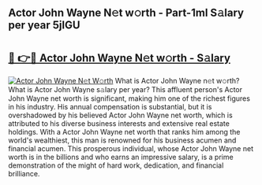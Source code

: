 ## Actor John Wayne N𝚎t w𝚘rth - Part-1ml S𝚊lary per year 5jlGU

# <h2><a href="http://gc0ps7b.nevu.top/?p=Actor+John+Wayne">🔗 👉🔴 Actor John Wayne N𝚎t w𝚘rth - S𝚊lary</a></h2>

[![Actor John Wayne N𝚎t W𝚘rth](https://i.imgur.com/Oavwk0R.jpeg)](http://gc0ps7b.nevu.top/?p=Actor+John+Wayne)
What is Actor John Wayne n𝚎t w𝚘rth? What is Actor John Wayne s𝚊lary per year?
This affluent person's Actor John Wayne net worth is significant, making him one of the richest figures in his industry. His annual compensation is substantial, but it is overshadowed by his believed Actor John Wayne net worth, which is attributed to his diverse business interests and extensive real estate holdings. With a Actor John Wayne net worth that ranks him among the world's wealthiest, this man is renowned for his business acumen and financial acumen. This prosperous individual, whose Actor John Wayne net worth is in the billions and who earns an impressive salary, is a prime demonstration of the might of hard work, dedication, and financial brilliance.
